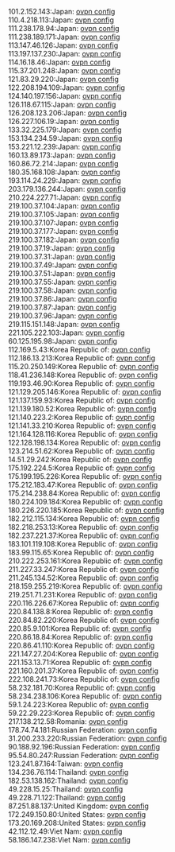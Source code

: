 101.2.152.143:Japan: [ovpn config](vpn/101_2_152_143.ovpn)  
110.4.218.113:Japan: [ovpn config](vpn/110_4_218_113.ovpn)  
111.238.178.94:Japan: [ovpn config](vpn/111_238_178_94.ovpn)  
111.238.189.171:Japan: [ovpn config](vpn/111_238_189_171.ovpn)  
113.147.46.126:Japan: [ovpn config](vpn/113_147_46_126.ovpn)  
113.197.137.230:Japan: [ovpn config](vpn/113_197_137_230.ovpn)  
114.16.18.46:Japan: [ovpn config](vpn/114_16_18_46.ovpn)  
115.37.201.248:Japan: [ovpn config](vpn/115_37_201_248.ovpn)  
121.83.29.220:Japan: [ovpn config](vpn/121_83_29_220.ovpn)  
122.208.194.109:Japan: [ovpn config](vpn/122_208_194_109.ovpn)  
124.140.197.156:Japan: [ovpn config](vpn/124_140_197_156.ovpn)  
126.118.67.115:Japan: [ovpn config](vpn/126_118_67_115.ovpn)  
126.208.123.206:Japan: [ovpn config](vpn/126_208_123_206.ovpn)  
126.227.106.19:Japan: [ovpn config](vpn/126_227_106_19.ovpn)  
133.32.225.179:Japan: [ovpn config](vpn/133_32_225_179.ovpn)  
153.134.234.59:Japan: [ovpn config](vpn/153_134_234_59.ovpn)  
153.221.12.239:Japan: [ovpn config](vpn/153_221_12_239.ovpn)  
160.13.89.173:Japan: [ovpn config](vpn/160_13_89_173.ovpn)  
160.86.72.214:Japan: [ovpn config](vpn/160_86_72_214.ovpn)  
180.35.168.108:Japan: [ovpn config](vpn/180_35_168_108.ovpn)  
193.114.24.229:Japan: [ovpn config](vpn/193_114_24_229.ovpn)  
203.179.136.244:Japan: [ovpn config](vpn/203_179_136_244.ovpn)  
210.224.227.71:Japan: [ovpn config](vpn/210_224_227_71.ovpn)  
219.100.37.104:Japan: [ovpn config](vpn/219_100_37_104.ovpn)  
219.100.37.105:Japan: [ovpn config](vpn/219_100_37_105.ovpn)  
219.100.37.107:Japan: [ovpn config](vpn/219_100_37_107.ovpn)  
219.100.37.177:Japan: [ovpn config](vpn/219_100_37_177.ovpn)  
219.100.37.182:Japan: [ovpn config](vpn/219_100_37_182.ovpn)  
219.100.37.19:Japan: [ovpn config](vpn/219_100_37_19.ovpn)  
219.100.37.31:Japan: [ovpn config](vpn/219_100_37_31.ovpn)  
219.100.37.49:Japan: [ovpn config](vpn/219_100_37_49.ovpn)  
219.100.37.51:Japan: [ovpn config](vpn/219_100_37_51.ovpn)  
219.100.37.55:Japan: [ovpn config](vpn/219_100_37_55.ovpn)  
219.100.37.58:Japan: [ovpn config](vpn/219_100_37_58.ovpn)  
219.100.37.86:Japan: [ovpn config](vpn/219_100_37_86.ovpn)  
219.100.37.87:Japan: [ovpn config](vpn/219_100_37_87.ovpn)  
219.100.37.96:Japan: [ovpn config](vpn/219_100_37_96.ovpn)  
219.115.151.148:Japan: [ovpn config](vpn/219_115_151_148.ovpn)  
221.105.222.103:Japan: [ovpn config](vpn/221_105_222_103.ovpn)  
60.125.195.98:Japan: [ovpn config](vpn/60_125_195_98.ovpn)  
112.169.5.43:Korea Republic of: [ovpn config](vpn/112_169_5_43.ovpn)  
112.186.13.213:Korea Republic of: [ovpn config](vpn/112_186_13_213.ovpn)  
115.20.250.149:Korea Republic of: [ovpn config](vpn/115_20_250_149.ovpn)  
118.41.236.148:Korea Republic of: [ovpn config](vpn/118_41_236_148.ovpn)  
119.193.46.90:Korea Republic of: [ovpn config](vpn/119_193_46_90.ovpn)  
121.129.205.146:Korea Republic of: [ovpn config](vpn/121_129_205_146.ovpn)  
121.137.159.93:Korea Republic of: [ovpn config](vpn/121_137_159_93.ovpn)  
121.139.180.52:Korea Republic of: [ovpn config](vpn/121_139_180_52.ovpn)  
121.140.223.2:Korea Republic of: [ovpn config](vpn/121_140_223_2.ovpn)  
121.141.33.210:Korea Republic of: [ovpn config](vpn/121_141_33_210.ovpn)  
121.164.128.116:Korea Republic of: [ovpn config](vpn/121_164_128_116.ovpn)  
122.128.198.134:Korea Republic of: [ovpn config](vpn/122_128_198_134.ovpn)  
123.214.51.62:Korea Republic of: [ovpn config](vpn/123_214_51_62.ovpn)  
14.51.29.242:Korea Republic of: [ovpn config](vpn/14_51_29_242.ovpn)  
175.192.224.5:Korea Republic of: [ovpn config](vpn/175_192_224_5.ovpn)  
175.199.195.226:Korea Republic of: [ovpn config](vpn/175_199_195_226.ovpn)  
175.212.183.47:Korea Republic of: [ovpn config](vpn/175_212_183_47.ovpn)  
175.214.238.84:Korea Republic of: [ovpn config](vpn/175_214_238_84.ovpn)  
180.224.109.184:Korea Republic of: [ovpn config](vpn/180_224_109_184.ovpn)  
180.226.220.185:Korea Republic of: [ovpn config](vpn/180_226_220_185.ovpn)  
182.212.115.134:Korea Republic of: [ovpn config](vpn/182_212_115_134.ovpn)  
182.218.253.13:Korea Republic of: [ovpn config](vpn/182_218_253_13.ovpn)  
182.237.221.37:Korea Republic of: [ovpn config](vpn/182_237_221_37.ovpn)  
183.101.119.108:Korea Republic of: [ovpn config](vpn/183_101_119_108.ovpn)  
183.99.115.65:Korea Republic of: [ovpn config](vpn/183_99_115_65.ovpn)  
210.222.253.161:Korea Republic of: [ovpn config](vpn/210_222_253_161.ovpn)  
211.227.33.247:Korea Republic of: [ovpn config](vpn/211_227_33_247.ovpn)  
211.245.134.52:Korea Republic of: [ovpn config](vpn/211_245_134_52.ovpn)  
218.159.255.219:Korea Republic of: [ovpn config](vpn/218_159_255_219.ovpn)  
219.251.71.231:Korea Republic of: [ovpn config](vpn/219_251_71_231.ovpn)  
220.116.226.67:Korea Republic of: [ovpn config](vpn/220_116_226_67.ovpn)  
220.84.138.8:Korea Republic of: [ovpn config](vpn/220_84_138_8.ovpn)  
220.84.82.220:Korea Republic of: [ovpn config](vpn/220_84_82_220.ovpn)  
220.85.9.101:Korea Republic of: [ovpn config](vpn/220_85_9_101.ovpn)  
220.86.18.84:Korea Republic of: [ovpn config](vpn/220_86_18_84.ovpn)  
220.86.41.110:Korea Republic of: [ovpn config](vpn/220_86_41_110.ovpn)  
221.147.27.204:Korea Republic of: [ovpn config](vpn/221_147_27_204.ovpn)  
221.153.13.71:Korea Republic of: [ovpn config](vpn/221_153_13_71.ovpn)  
221.160.201.37:Korea Republic of: [ovpn config](vpn/221_160_201_37.ovpn)  
222.108.241.73:Korea Republic of: [ovpn config](vpn/222_108_241_73.ovpn)  
58.232.181.70:Korea Republic of: [ovpn config](vpn/58_232_181_70.ovpn)  
58.234.238.106:Korea Republic of: [ovpn config](vpn/58_234_238_106.ovpn)  
59.1.24.223:Korea Republic of: [ovpn config](vpn/59_1_24_223.ovpn)  
59.22.29.223:Korea Republic of: [ovpn config](vpn/59_22_29_223.ovpn)  
217.138.212.58:Romania: [ovpn config](vpn/217_138_212_58.ovpn)  
178.74.74.181:Russian Federation: [ovpn config](vpn/178_74_74_181.ovpn)  
31.200.233.220:Russian Federation: [ovpn config](vpn/31_200_233_220.ovpn)  
90.188.92.196:Russian Federation: [ovpn config](vpn/90_188_92_196.ovpn)  
95.54.80.247:Russian Federation: [ovpn config](vpn/95_54_80_247.ovpn)  
123.241.87.164:Taiwan: [ovpn config](vpn/123_241_87_164.ovpn)  
134.236.76.114:Thailand: [ovpn config](vpn/134_236_76_114.ovpn)  
182.53.138.162:Thailand: [ovpn config](vpn/182_53_138_162.ovpn)  
49.228.15.25:Thailand: [ovpn config](vpn/49_228_15_25.ovpn)  
49.228.71.122:Thailand: [ovpn config](vpn/49_228_71_122.ovpn)  
87.251.88.137:United Kingdom: [ovpn config](vpn/87_251_88_137.ovpn)  
172.249.150.80:United States: [ovpn config](vpn/172_249_150_80.ovpn)  
173.20.169.208:United States: [ovpn config](vpn/173_20_169_208.ovpn)  
42.112.12.49:Viet Nam: [ovpn config](vpn/42_112_12_49.ovpn)  
58.186.147.238:Viet Nam: [ovpn config](vpn/58_186_147_238.ovpn)  
